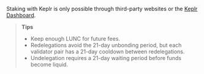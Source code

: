 Staking with Keplr is only possible through third-party websites or the [Keplr Dashboard](https://wallet.keplr.app/chains/terra-classic).

> **Tips**
>
> - Keep enough LUNC for future fees.
> - Redelegations avoid the 21-day unbonding period, but each validator pair has a 21-day cooldown between redelegations.
> - Undelegation requires a 21-day waiting period before funds become liquid.
